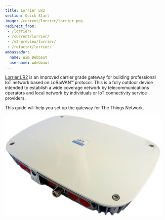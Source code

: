 ```yaml
---
title: Lorrier LR2
section: Quick Start
image: /current/lorrier/lorrier.png
redirect_from:
 - /lorrier/
 - /current/lorrier/
 - /v2-preview/lorrier/
 - /refactor/lorrier/
ambassador:
  name: Wim Debbaut
  username: wdebbaut
---
```


[Lorrier LR2](https://lorrier.com/#introducing-lr2) is an improved carrier grade gateway for building professional IoT network based on LoRaWAN™ protocol. This is a fully outdoor device intended to establish a wide coverage network by telecommunications operators and local network by individuals or IoT connectivity service providers.

This guide will help you set up the gateway for The Things Network.

![Lorrier LR2](lorrier.png)
